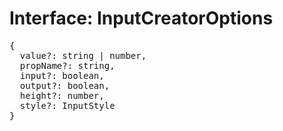 # Interface: InputCreatorOptions

<pre>
{
  value?: string | number,
  propName?: string,
  input?: boolean,
  output?: boolean,
  height?: number,
  style?: <Ref to="./input-style">InputStyle</Ref>
}
</pre>
